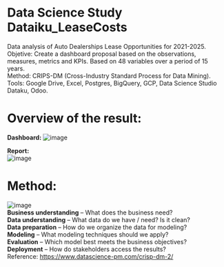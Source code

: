 # Data Science Study Dataiku_LeaseCosts  

Data analysis of Auto Dealerships Lease Opportunities for 2021-2025.  
Objetive: Create a dashboard proposal based on the observations, measures, metrics and KPIs. Based on 48 variables over a period of 15 years.  
Method: CRIPS-DM (Cross-Industry Standard Process for Data Mining).    
Tools: Google Drive, Excel, Postgres, BigQuery, GCP, Data Science Studio Dataku, Odoo.  
   
      
# Overview of the result:  
**Dashboard:**
![image](https://user-images.githubusercontent.com/72107370/113620921-f51b5700-9628-11eb-8d90-51256ad596d6.png)  

**Report:**   
 ![image](https://user-images.githubusercontent.com/72107370/113622356-de75ff80-962a-11eb-8715-e484b732bb75.png)  
  
    
# Method:
![image](https://user-images.githubusercontent.com/72107370/113621583-c782dd80-9629-11eb-888d-94f986d1bbca.png)  
**Business understanding** – What does the business need?  
**Data understanding** – What data do we have / need? Is it clean?  
**Data preparation** – How do we organize the data for modeling?  
**Modeling** – What modeling techniques should we apply?  
**Evaluation** – Which model best meets the business objectives?  
**Deployment** – How do stakeholders access the results?  
Reference: https://www.datascience-pm.com/crisp-dm-2/ 
  
    
